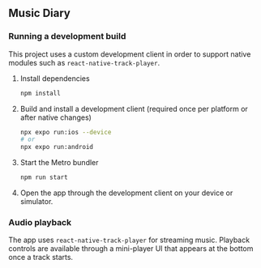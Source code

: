## Music Diary

### Running a development build

This project uses a custom development client in order to support native modules such as `react-native-track-player`.

1. Install dependencies
   ```bash
   npm install
   ```

2. Build and install a development client (required once per platform or after native changes)
   ```bash
   npx expo run:ios --device
   # or
   npx expo run:android
   ```

3. Start the Metro bundler
   ```bash
   npm run start
   ```

4. Open the app through the development client on your device or simulator.

### Audio playback

The app uses `react-native-track-player` for streaming music. Playback controls are available through a mini-player UI that appears at the bottom once a track starts.


